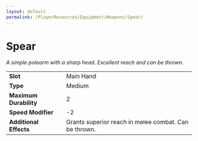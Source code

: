 ```yaml
---
layout: default
permalink: /PlayerResources/Equipment/Weapons/Spear/
---
```

# Spear
*A simple polearm with a sharp head. Excellent reach and can be thrown.*

| | |
| :--------------------- | :------------------------------------------------------ |
| **Slot** | Main Hand |
| **Type** | Medium |
| **Maximum Durability** | 2 |
| **Speed Modifier** | -2 |
| **Additional Effects** | Grants superior reach in melee combat. Can be thrown. |